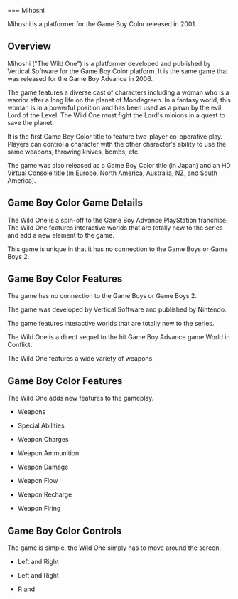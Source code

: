 
===
Mihoshi

Mihoshi is a platformer for the Game Boy Color released in 2001.

## Overview

Mihoshi ("The Wild One") is a platformer developed and published by Vertical Software for the Game Boy Color platform. It is the same game that was released for the Game Boy Advance in 2006.

The game features a diverse cast of characters including a woman who is a warrior after a long life on the planet of Mondegreen. In a fantasy world, this woman is in a powerful position and has been used as a pawn by the evil Lord of the Level. The Wild One must fight the Lord's minions in a quest to save the planet.

It is the first Game Boy Color title to feature two-player co-operative play. Players can control a character with the other character's ability to use the same weapons, throwing knives, bombs, etc.

The game was also released as a Game Boy Color title (in Japan) and an HD Virtual Console title (in Europe, North America, Australia, NZ, and South America).

## Game Boy Color Game Details

The Wild One is a spin-off to the Game Boy Advance PlayStation franchise. The Wild One features interactive worlds that are totally new to the series and add a new element to the game.

This game is unique in that it has no connection to the Game Boys or Game Boys 2.

## Game Boy Color Features

The game has no connection to the Game Boys or Game Boys 2.

The game was developed by Vertical Software and published by Nintendo.

The game features interactive worlds that are totally new to the series.

The Wild One is a direct sequel to the hit Game Boy Advance game World in Conflict.

The Wild One features a wide variety of weapons.

## Game Boy Color Features

The Wild One adds new features to the gameplay.

*   Weapons

*   Special Abilities

*   Weapon Charges

*   Weapon Ammunition

*   Weapon Damage

*   Weapon Flow

*   Weapon Recharge

*   Weapon Firing

## Game Boy Color Controls

The game is simple, the Wild One simply has to move around the screen.

*   Left and Right

*   Left and Right

*   R and
